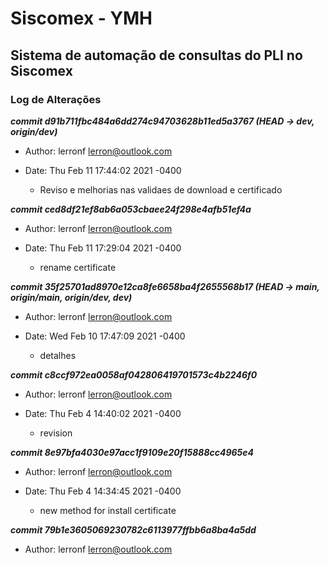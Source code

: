 # Siscomex - YMH
## Sistema de automação de consultas do PLI no Siscomex
### Log de Alterações

**_commit d91b711fbc484a6dd274c94703628b11ed5a3767 (HEAD -> dev, origin/dev)_** 
* Author: lerronf <lerron@outlook.com>
* Date:   Thu Feb 11 17:44:02 2021 -0400

   * Revis<C3><A3>o e melhorias nas valida<C3><A7><C3><B5>es de download e certificado

**_commit ced8df21ef8ab6a053cbaee24f298e4afb51ef4a_** 
* Author: lerronf <lerron@outlook.com>
* Date:   Thu Feb 11 17:29:04 2021 -0400

   * rename certificate

**_commit 35f25701ad8970e12ca8fe6658ba4f2655568b17 (HEAD -> main, origin/main, origin/dev, dev)_** 
* Author: lerronf <lerron@outlook.com>
* Date:   Wed Feb 10 17:47:09 2021 -0400

  * detalhes

**_commit c8ccf972ea0058af042806419701573c4b2246f0_**
* Author: lerronf <lerron@outlook.com>
* Date:   Thu Feb 4 14:40:02 2021 -0400

   * revision

**_commit 8e97bfa4030e97acc1f9109e20f15888cc4965e4_**
* Author: lerronf <lerron@outlook.com>
* Date:   Thu Feb 4 14:34:45 2021 -0400

   * new method for install certificate

**_commit 79b1e3605069230782c6113977ffbb6a8ba4a5dd_**
* Author: lerronf <lerron@outlook.com>

